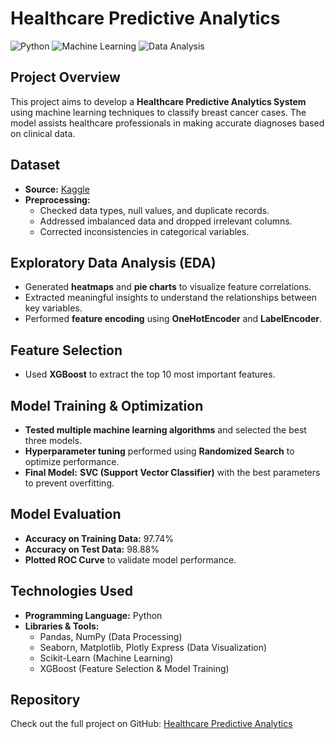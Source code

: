 # Healthcare Predictive Analytics

![Python](https://img.shields.io/badge/Python-3.8%2B-blue)
![Machine Learning](https://img.shields.io/badge/Machine%20Learning-Scikit--Learn-orange)
![Data Analysis](https://img.shields.io/badge/Data%20Analysis-Pandas%20%7C%20Seaborn%20%7C%20Matplotlib-green)

## Project Overview
This project aims to develop a **Healthcare Predictive Analytics System** using machine learning techniques to classify breast cancer cases. The model assists healthcare professionals in making accurate diagnoses based on clinical data.

## Dataset
- **Source:** [Kaggle](https://www.kaggle.com/)
- **Preprocessing:**
  - Checked data types, null values, and duplicate records.
  - Addressed imbalanced data and dropped irrelevant columns.
  - Corrected inconsistencies in categorical variables.

## Exploratory Data Analysis (EDA)
- Generated **heatmaps** and **pie charts** to visualize feature correlations.
- Extracted meaningful insights to understand the relationships between key variables.
- Performed **feature encoding** using **OneHotEncoder** and **LabelEncoder**.

## Feature Selection
- Used **XGBoost** to extract the top 10 most important features.

## Model Training & Optimization
- **Tested multiple machine learning algorithms** and selected the best three models.
- **Hyperparameter tuning** performed using **Randomized Search** to optimize performance.
- **Final Model:** **SVC (Support Vector Classifier)** with the best parameters to prevent overfitting.

## Model Evaluation
- **Accuracy on Training Data:** 97.74%
- **Accuracy on Test Data:** 98.88%
- **Plotted ROC Curve** to validate model performance.

## Technologies Used
- **Programming Language:** Python
- **Libraries & Tools:**
  - Pandas, NumPy (Data Processing)
  - Seaborn, Matplotlib, Plotly Express (Data Visualization)
  - Scikit-Learn (Machine Learning)
  - XGBoost (Feature Selection & Model Training)

## Repository
Check out the full project on GitHub: [Healthcare Predictive Analytics](https://github.com/Mohamed-khalf30/Healthcare-Predictive-Analytics)
